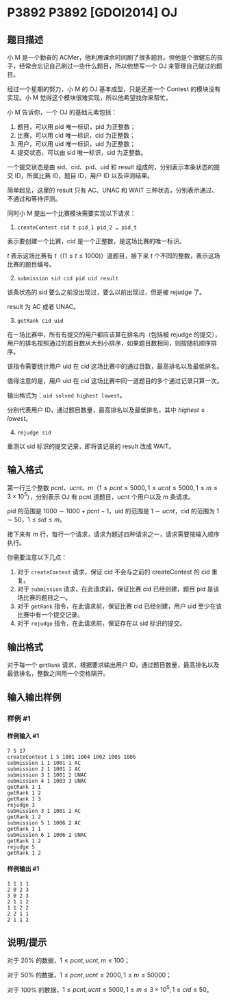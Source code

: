 # P3892 P3892 [GDOI2014] OJ

## 题目描述

小 M 是一个勤奋的 ACMer，他利用课余时间刷了很多题目。但他是个很健忘的孩子，经常会忘记自己刷过一些什么题目，所以他想写一个 OJ 来管理自己做过的题目。

经过一个星期的努力，小 M 的 OJ 基本成型，只是还差一个 Contest 的模块没有实现。小 M 觉得这个模块很难实现，所以他希望找你来帮忙。

小 M 告诉你，一个 OJ 的基础元素包括：

1. 题目，可以用 pid 唯一标识，pid 为正整数；
2. 比赛，可以用 cid 唯一标识，cid 为正整数；
3. 用户，可以用 uid 唯一标识，uid 为正整数；
4. 提交状态，可以由 sid 唯一标识，sid 为正整数。

一个提交状态是由 sid、cid、pid、uid 和 result 组成的，分别表示本条状态的提交 ID，所属比赛 ID，题目 ID，用户 ID 以及评测结果。

简单起见，这里的 result 只有 AC、UNAC 和 WAIT 三种状态，分别表示通过、不通过和等待评测。

同时小 M 提出一个比赛模块需要实现以下请求：

1. `createContest cid t pid_1 pid_2 … pid_t`

表示要创建一个比赛，cid 是一个正整数，是这场比赛的唯一标识。

$t$ 表示这场比赛有 $t$（($1\le t\le1000$)）道题目，接下来 $t$ 个不同的整数，表示这场比赛的题目编号。

2. `submission sid cid pid uid result`

该条状态的 sid 要么之前没出现过，要么以前出现过，但是被 rejudge 了。

result 为 AC 或者 UNAC。

3. `getRank cid uid`

在一场比赛中，所有有提交的用户都应该算在排名内（包括被 rejudge 的提交），用户的排名按照通过的题目数从大到小排序，如果题目数相同，则按随机顺序排序。

该指令需要统计用户 uid 在 cid 这场比赛中的通过目数，最高排名以及最低排名。

值得注意的是，用户 uid 在 cid 这场比赛中同一道题目的多个通过记录只算一次。

输出格式为：`uid solved highest lowest`。

分别代表用户 ID，通过题目数量，最高排名以及最低排名，其中 $\mathit{highest}\le\mathit{lowest}$。

4. `rejudge sid`

重测以 sid 标识的提交记录，即将该记录的 result 改成 WAIT。


## 输入格式

第一行三个整数 $\mathit{pcnt}$、$\mathit{ucnt}$、$m$（$1\le\mathit{pcnt}\le5000,1\le\mathit{ucnt}\le5000,1\le m\le3\times10^5$），分别表示 OJ 有 pcnt 道题目，ucnt 个用户以及 m 条请求。

pid 的范围是 $1000\sim1000+\mathit{pcnt}-1$，uid 的范围是 $1\sim\mathit{ucnt}$，cid 的范围为 $1\sim50$，$1\le\mathit{sid}\le m$。

接下来有 $m$ 行，每行一个请求，请求为题述四种请求之一，请求需要按输入顺序执行。

你需要注意以下几点：

1. 对于 `createContest` 请求，保证 cid 不会与之前的 createContest 的 cid 重复。
2. 对于 `submission` 请求，在此请求前，保证比赛 cid 已经创建，题目 pid 是该场比赛的题目之一。
3. 对于 `getRank` 指令，在此请求前，保证比赛 cid 已经创建，用户 uid 至少在该比赛中有一个提交记录。
4. 对于 `rejudge` 指令，在此请求前，保证存在以 sid 标识的提交。


## 输出格式

对于每一个 `getRank` 请求，根据要求输出用户 ID，通过题目数量，最高排名以及最低排名，整数之间用一个空格隔开。


## 输入输出样例

### 样例 #1

#### 样例输入 #1

```
7 5 17
createContest 1 5 1001 1004 1002 1005 1006
submission 1 1 1001 1 AC
submission 2 1 1001 1 AC
submission 3 1 1001 2 UNAC
submission 4 1 1003 3 UNAC
getRank 1 1
getRank 1 2
getRank 1 3
rejudge 3
submission 3 1 1001 2 AC
getRank 1 2
submission 5 1 1006 2 AC
getRank 1 1
submission 6 1 1006 2 UNAC
getRank 1 2
rejudge 5
getRank 1 2
```

#### 样例输出 #1

```
1 1 1 1
2 0 2 3
3 0 2 3
2 1 1 2
1 1 2 2
2 2 1 1
2 1 1 2
```

## 说明/提示

对于 $20\%$ 的数据，$1\le\mathit{pcnt},\mathit{ucnt},m\le100$；

对于 $50\%$ 的数据，$1\le\mathit{pcnt},\mathit{ucnt}\le2000,1\le m\le50000$；

对于 $100\%$ 的数据，$1\le\mathit{pcnt},\mathit{ucnt}\le5000,1\le m\le3\times10^5,1\le\mathit{cid}\le50$。

